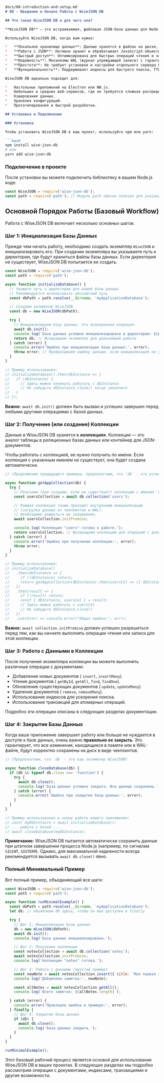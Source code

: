 ```markdown
docs/00-introduction-and-setup.md
# 00 - Введение и Начало Работы с WiseJSON DB

## Что такое WiseJSON DB и для чего она?

**WiseJSON DB** — это встраиваемая, файловая JSON-база данных для Node.js. Она разработана для высокой производительности, надежности и простоты интеграции в ваши приложения.

Используйте WiseJSON DB, когда вам нужно:

*   **Локальное хранилище данных**: Данные хранятся в файлах на диске, рядом с вашим приложением.
*   **Работа с JSON**: Нативно хранит и обрабатывает JavaScript-объекты (JSON).
*   **Быстрый доступ**: Оптимизирована для быстрых операций чтения и записи.
*   **Надежность**: Механизмы WAL (журнал упреждающей записи) с гарантированной синхронизацией каждой записи на диск по умолчанию и чекпоинтов защищают ваши данные от потерь при сбоях.
*   **Простота**: Не требует установки и настройки отдельного сервера базы данных.
*   **Функциональность**: Поддерживает индексы для быстрого поиска, TTL (время жизни) для автоматического удаления устаревших данных и ACID-транзакции для атомарных операций.

WiseJSON DB идеально подходит для:

*   Настольных приложений на Electron или NW.js.
*   Небольших и средних веб-сервисов, где не требуется сложная распределенная СУБД.
*   Кэширования данных.
*   Хранения конфигураций.
*   Прототипирования и быстрой разработки.

## Установка и Подключение

### Установка

Чтобы установить WiseJSON DB в ваш проект, используйте npm или yarn:

```bash
npm install wise-json-db
# или
yarn add wise-json-db
```

### Подключение в проекте

После установки вы можете подключить библиотеку в вашем Node.js коде:

```javascript
const WiseJSON = require('wise-json-db');
const path = require('path'); // Модуль path обычно полезен для указания путей к файлам БД
```

## Основной Порядок Работы (Базовый Workflow)

Работа с WiseJSON DB включает несколько основных шагов:

### Шаг 1: Инициализация Базы Данных

Прежде чем начать работу, необходимо создать экземпляр `WiseJSON` и инициализировать его. При создании экземпляра вы указываете путь к директории, где будут храниться файлы базы данных. Если директория не существует, WiseJSON DB попытается ее создать.

```javascript
const WiseJSON = require('wise-json-db');
const path = require('path');

async function initializeDatabase() {
  // Укажите путь к директории для вашей базы данных
  // Рекомендуется использовать абсолютный путь
  const dbPath = path.resolve(__dirname, 'myApplicationDatabase');

  // Создаем экземпляр WiseJSON
  const db = new WiseJSON(dbPath);

  try {
    // Инициализируем базу данных. Это асинхронная операция.
    await db.init();
    console.log(`База данных успешно инициализирована в директории: ${dbPath}`);
    return db; // Возвращаем экземпляр для дальнейшей работы
  } catch (error) {
    console.error('Ошибка при инициализации базы данных:', error);
    throw error; // Пробрасываем ошибку дальше, если инициализация не удалась
  }
}

// Пример использования:
// initializeDatabase().then(dbInstance => {
//   if (dbInstance) {
//     // Здесь можно начинать работать с dbInstance
//     // Не забудьте dbInstance.close() когда закончите
//   }
// });
```
**Важно:** `await db.init()` должен быть вызван и успешно завершен перед любыми другими операциями с базой данных.

### Шаг 2: Получение (или создание) Коллекции

Данные в WiseJSON DB хранятся в **коллекциях**. Коллекция — это аналог таблицы в реляционных базах данных или контейнер для JSON-документов.

Чтобы работать с коллекцией, ее нужно получить по имени. Если коллекция с указанным именем не существует, она будет создана автоматически.

```javascript
// (Продолжение предыдущего примера, предполагаем, что `db` - это успешно инициализированный экземпляр WiseJSON)

async function getAppCollection(db) {
  try {
    // Получаем (или создаем, если не существует) коллекцию с именем 'users'
    const usersCollection = await db.collection('users');

    // Каждая коллекция также проходит внутреннюю инициализацию
    // (загрузка данных из чекпоинтов и WAL).
    // Необходимо дождаться ее завершения.
    await usersCollection.initPromise;

    console.log('Коллекция "users" готова к работе.');
    return usersCollection; // Возвращаем коллекцию для операций с документами
  } catch (error) {
    console.error('Ошибка при получении коллекции:', error);
    throw error;
  }
}

// Пример использования:
// initializeDatabase()
//   .then(dbInstance => {
//     if (!dbInstance) return;
//     return getAppCollection(dbInstance).then(usersCol => ({ dbInstance, usersCol }));
//   })
//   .then(result => {
//     if (!result) return;
//     const { dbInstance, usersCol } = result;
//     // Здесь можно работать с usersCol
//     // Не забудьте dbInstance.close()
//   })
//   .catch(err => console.error("Общая ошибка:", err));
```
**Важно:** `await collection.initPromise` должен успешно разрешиться перед тем, как вы начнете выполнять операции чтения или записи для этой коллекции.

### Шаг 3: Работа с Данными в Коллекции

После получения экземпляра коллекции вы можете выполнять различные операции с документами:

*   Добавление новых документов ( `insert`, `insertMany`).
*   Чтение документов ( `getById`, `getAll`, `find`, `findOne`).
*   Обновление существующих документов ( `update`, `updateMany`).
*   Удаление документов ( `remove`, `removeMany`).
*   Использование индексов для ускорения поиска.
*   Использование транзакций для атомарных операций.

Подробно эти операции описаны в следующих разделах документации.

### Шаг 4: Закрытие Базы Данных

Когда ваше приложение завершает работу или больше не нуждается в доступе к базе данных, очень важно **правильно ее закрыть**. Это гарантирует, что все изменения, находящиеся в памяти или в WAL-файле, будут корректно сохранены на диск в виде чекпоинтов.

```javascript
// (Предполагаем, что `db` - это ваш экземпляр WiseJSON)

async function closeDatabase(db) {
  if (db && typeof db.close === 'function') {
    try {
      await db.close();
      console.log('База данных успешно закрыта. Все данные сохранены.');
    } catch (error) {
      console.error('Ошибка при закрытии базы данных:', error);
    }
  }
}

// Пример использования в конце работы вашего приложения:
// const myDbInstance = await initializeDatabase();
// ... работа с базой ...
// await closeDatabase(myDbInstance);
```
**Примечание:** WiseJSON DB пытается автоматически сохранить данные при штатном завершении процесса Node.js (например, по сигналам `SIGINT`, `SIGTERM`). Однако, для максимальной надежности всегда рекомендуется вызывать `await db.close()` явно.

### Полный Минимальный Пример

Вот полный пример, объединяющий все шаги:

```javascript
const WiseJSON = require('wise-json-db');
const path = require('path');

async function runMinimalExample() {
  const dbPath = path.resolve(__dirname, 'myApplicationDatabase');
  let db; // Объявляем db здесь, чтобы он был доступен в finally

  try {
    // Шаг 1: Инициализация базы данных
    db = new WiseJSON(dbPath);
    await db.init();
    console.log('База данных инициализирована.');

    // Шаг 2: Получение коллекции
    const notesCollection = await db.collection('notes');
    await notesCollection.initPromise;
    console.log('Коллекция "notes" готова.');

    // Шаг 3: Работа с данными (простой пример)
    const newNote = await notesCollection.insert({ title: 'Моя первая заметка', content: 'Привет, WiseJSON!' });
    console.log('Добавлена заметка:', newNote);

    const allNotes = await notesCollection.getAll();
    console.log(`Всего заметок: ${allNotes.length}`);

  } catch (error) {
    console.error('Произошла ошибка в примере:', error);
  } finally {
    // Шаг 4: Закрытие базы данных
    if (db) {
      await db.close();
      console.log('База данных закрыта.');
    }
  }
}

runMinimalExample();
```

Этот базовый рабочий процесс является основой для использования WiseJSON DB в ваших проектах. В следующих разделах мы подробно рассмотрим операции с документами, индексами, транзакциями и другие возможности.